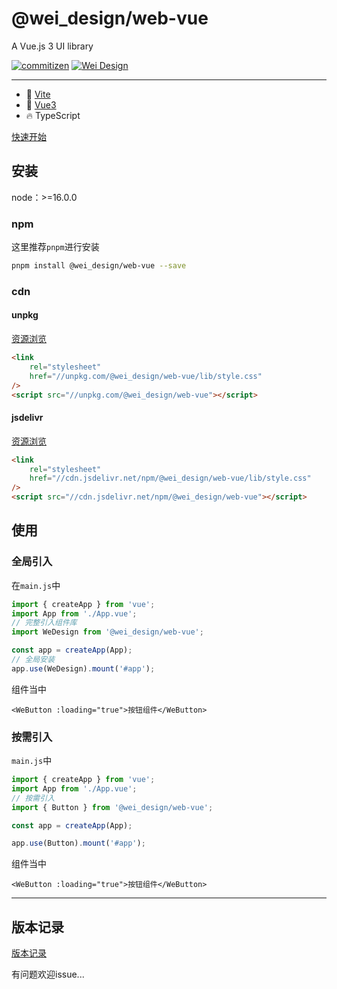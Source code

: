 # @wei_design/web-vue

A Vue.js 3 UI library

[![commitizen](https://img.shields.io/badge/commitizen-friendly-brightgreen.svg)](http://commitizen.github.io/cz-cli)
[![Wei Design](https://img.shields.io/npm/v/@wei_design/web-vue.svg?style=flat-square)](https://www.npmjs.org/package/@wei_design/web-vue)

---

- 🔭 [Vite](https://vitejs.dev)
- 💪 [Vue3](https://vuejs.org)
- 🔥 TypeScript

[快速开始](https://wei-design.github.io/web-vue/)

## 安装

node：>=16.0.0

### npm

这里推荐`pnpm`进行安装

```sh
pnpm install @wei_design/web-vue --save
```

### cdn

#### unpkg

[资源浏览](https://unpkg.com/@wei_design/web-vue/)

```html
<link
    rel="stylesheet"
    href="//unpkg.com/@wei_design/web-vue/lib/style.css"
/>
<script src="//unpkg.com/@wei_design/web-vue"></script>
```

#### jsdelivr

[资源浏览](https://cdn.jsdelivr.net/npm/@wei_design/web-vue/)

```html
<link
    rel="stylesheet"
    href="//cdn.jsdelivr.net/npm/@wei_design/web-vue/lib/style.css"
/>
<script src="//cdn.jsdelivr.net/npm/@wei_design/web-vue"></script>
```

## 使用

### 全局引入

在`main.js`中

```js
import { createApp } from 'vue';
import App from './App.vue';
// 完整引入组件库
import WeDesign from '@wei_design/web-vue';

const app = createApp(App);
// 全局安装
app.use(WeDesign).mount('#app');
```

组件当中

```vue
<WeButton :loading="true">按钮组件</WeButton>
```

### 按需引入

`main.js`中

```js
import { createApp } from 'vue';
import App from './App.vue';
// 按需引入
import { Button } from '@wei_design/web-vue';

const app = createApp(App);

app.use(Button).mount('#app');
```

组件当中

```vue
<WeButton :loading="true">按钮组件</WeButton>
```

---

## 版本记录

[版本记录](CHANGELOG.md)

有问题欢迎issue...
